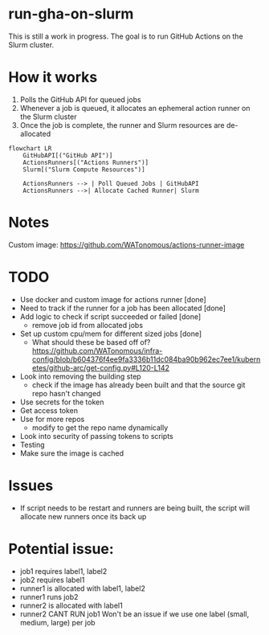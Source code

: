 # run-gha-on-slurm

This is still a work in progress. The goal is to run GitHub Actions on the Slurm cluster.

# How it works
1. Polls the GitHub API for queued jobs
2. Whenever a job is queued, it allocates an ephemeral action runner on the Slurm cluster
3. Once the job is complete, the runner and Slurm resources are de-allocated

```mermaid
flowchart LR
    GitHubAPI[("GitHub API")]
    ActionsRunners[("Actions Runners")]
    Slurm[("Slurm Compute Resources")]

    ActionsRunners --> | Poll Queued Jobs | GitHubAPI 
    ActionsRunners -->| Allocate Cached Runner| Slurm 
```

# Notes
Custom image: https://github.com/WATonomous/actions-runner-image

# TODO
- Use docker and custom image for actions runner [done]
- Need to track if the runner for a job has been allocated [done]
- Add logic to check if script succeeded or failed [done]
	- remove job id from allocated jobs
- Set up custom cpu/mem for different sized jobs [done]
	- What should these be based off of? https://github.com/WATonomous/infra-config/blob/b604376f4ee9fa3336b11dc084ba90b962ec7ee1/kubernetes/github-arc/get-config.py#L120-L142 
- Look into removing the building step
	- check if the image has already been built and that the source git repo hasn't changed
- Use secrets for the token
- Get access token
- Use for more repos
	- modify to get the repo name dynamically
- Look into security of passing tokens to scripts
- Testing
- Make sure the image is cached 

# Issues
- If script needs to be restart and runners are being built, the script will allocate new runners once its back up 

# Potential issue:
- job1 requires label1, label2
- job2 requires label1
- runner1 is allocated with label1, label2
- runner1 runs job2
- runner2 is allocated with label1
- runner2 CANT RUN job1
Won't be an issue if we use one label (small, medium, large) per job

